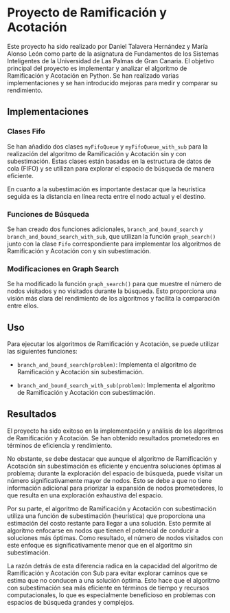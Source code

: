 # Proyecto de Ramificación y Acotación

Este proyecto ha sido realizado por Daniel Talavera Hernández y María Alonso León como parte de la asignatura de Fundamentos de los Sistemas Inteligentes de la Universidad de Las Palmas de Gran Canaria. El objetivo principal del proyecto es implementar y analizar el algoritmo de Ramificación y Acotación en Python. Se han realizado varias implementaciones y se han introducido mejoras para medir y comparar su rendimiento.

## Implementaciones

### Clases Fifo

Se han añadido dos clases `myFifoQueue` y `myFifoQueue_with_sub` para la realización del algoritmo de Ramificación y Acotación sin y con subestimación. Estas clases están basadas en la estructura de datos de cola (FIFO) y se utilizan para explorar el espacio de búsqueda de manera eficiente.

En cuanto a la subestimación es importante destacar que la heurística seguida es la distancia en línea recta entre el nodo actual y el destino.

### Funciones de Búsqueda

Se han creado dos funciones adicionales, `branch_and_bound_search` y `branch_and_bound_search_with_sub`, que utilizan la función `graph_search()` junto con la clase `Fifo` correspondiente para implementar los algoritmos de Ramificación y Acotación con y sin subestimación.

### Modificaciones en Graph Search

Se ha modificado la función `graph_search()` para que muestre el número de nodos visitados y no visitados durante la búsqueda. Esto proporciona una visión más clara del rendimiento de los algoritmos y facilita la comparación entre ellos.

## Uso

Para ejecutar los algoritmos de Ramificación y Acotación, se puede utilizar las siguientes funciones:

- `branch_and_bound_search(problem)`: Implementa el algoritmo de Ramificación y Acotación sin subestimación.

- `branch_and_bound_search_with_sub(problem)`: Implementa el algoritmo de Ramificación y Acotación con subestimación.

## Resultados

El proyecto ha sido exitoso en la implementación y análisis de los algoritmos de Ramificación y Acotación. Se han obtenido resultados prometedores en términos de eficiencia y rendimiento.

No obstante, se debe destacar que aunque el algoritmo de Ramificación y Acotación sin subestimación es eficiente y encuentra soluciones óptimas al problema; durante la exploración del espacio de búsqueda, puede visitar un número significativamente mayor de nodos. Esto se debe a que no tiene información adicional para priorizar la expansión de nodos prometedores, lo que resulta en una exploración exhaustiva del espacio. 

Por su parte, el algoritmo de Ramificación y Acotación con subestimación utiliza una función de subestimación (heurística) que proporciona una estimación del costo restante para llegar a una solución. Esto permite al algoritmo enfocarse en nodos que tienen el potencial de conducir a soluciones más óptimas. Como resultado, el número de nodos visitados con este enfoque es significativamente menor que en el algoritmo sin subestimación.

La razón detrás de esta diferencia radica en la capacidad del algoritmo de Ramificación y Acotación con Sub para evitar explorar caminos que se estima que no conducen a una solución óptima. Esto hace que el algoritmo con subestimación sea más eficiente en términos de tiempo y recursos computacionales, lo que es especialmente beneficioso en problemas con espacios de búsqueda grandes y complejos.

